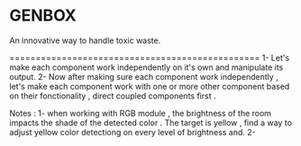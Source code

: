 # GENBOX
An innovative way to handle toxic waste.

================================================
1- Let's make each component work independently on it's own and manipulate its output.
2- Now after making sure each component work independently , let's make each component work with one or more other component based on their fonctionality , direct coupled components first .




Notes : 
1- when working with RGB module , the brightness of the room impacts the shade of the detected color . The target is yellow , find a way to adjust yellow color detectiong on every level of brightness and.
2-